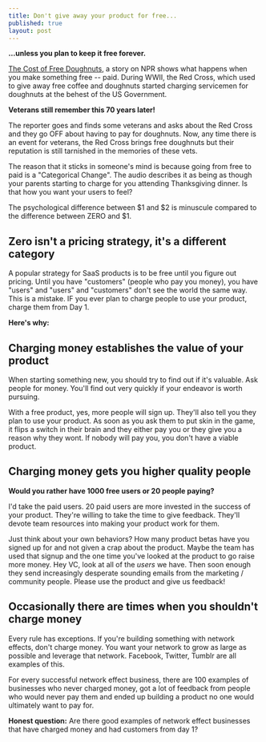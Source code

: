 ```yaml
---
title: Don't give away your product for free...
published: true
layout: post
---
```

**…unless you plan to keep it free forever.**

[The Cost of Free Doughnuts](http://www.npr.org/blogs/money/2012/07/13/156737801/the-cost-of-free-doughnuts-70-years-of-regret), a story on NPR shows what happens when you make something free -- paid. During WWII, the Red Cross, which used to give away free coffee and doughnuts started charging servicemen for doughnuts at the behest of the US Government. 

**Veterans still remember this 70 years later!**

The reporter goes and finds some veterans and asks about the Red Cross and they go OFF about having to pay for doughnuts. Now, any time there is an event for veterans, the Red Cross brings free doughnuts but their reputation is still tarnished in the memories of these vets.

The reason that it sticks in someone's mind is because going from free to paid is a "Categorical Change". The audio describes it as being as though your parents starting to charge for you attending Thanksgiving dinner. Is that how you want your users to feel?

The psychological difference between $1 and $2 is minuscule compared to the difference between ZERO and $1.

## Zero isn't a pricing strategy, it's a different category

A popular strategy for SaaS products is to be free until you figure out pricing. Until you have "customers" (people who pay you money), you have "users" and "users" and "customers" don't see the world the same way. This is a mistake. IF you ever plan to charge people to use your product, charge them from Day 1. 

**Here's why:**

## Charging money establishes the value of your product

When starting something new, you should try to find out if it's valuable. Ask people for money. You'll find out very quickly if your endeavor is worth pursuing.

With a free product, yes, more people will sign up. They'll also tell you they plan to use your product. As soon as you ask them to put skin in the game, it flips a switch in their brain and they either pay you or they give you a reason why they wont. If nobody will pay you, you don't have a viable product.

## Charging money gets you higher quality people

**Would you rather have 1000 free users or 20 people paying?**

I'd take the paid users. 20 paid users are more invested in the success of your product. They're willing to take the time to give feedback. They'll devote team resources into making your product work for them.

Just think about your own behaviors? How many product betas have you signed up for and not given a crap about the product. Maybe the team has used that signup and the one time you've looked at the product to go raise more money. Hey VC, look at all of the *users* we have. Then soon enough they send increasingly desperate sounding emails from the marketing / community people. Please use the product and give us feedback! 

## Occasionally there are times when you shouldn't charge money

Every rule has exceptions. If you're building something with network effects, don't charge money. You want your network to grow as large as possible and leverage that network. Facebook, Twitter, Tumblr are all examples of this.

For every successful network effect business, there are 100 examples of businesses who never charged money, got a lot of feedback from people who would never pay them and ended up building a product no one would ultimately want to pay for.

**Honest question:** Are there good examples of network effect businesses that have charged money and had customers from day 1?
